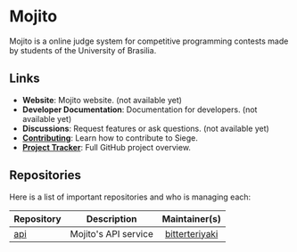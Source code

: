 # Mojito

Mojito is a online judge system for competitive programming contests made by
students of the University of Brasilia.

## Links

- **Website**: Mojito website. (not available yet)
- **Developer Documentation**: Documentation for developers. (not available yet)
- **Discussions**: Request features or ask questions. (not available yet)
- [**Contributing**](https://github.com/mojitoteam/.github/blob/main/.github/CONTRIBUTING.md): Learn how to contribute to Siege.
- [**Project Tracker**](https://github.com/orgs/mojitoteam/projects/1): Full GitHub project overview.

## Repositories

Here is a list of important repositories and who is managing each:

|Repository|Description|Maintainer(s)|
|---|---|:-:|
|[api](https://github.com/mojitoteam/api)|Mojito's API service|[bitterteriyaki](https://github.com/bitterteriyaki)|
